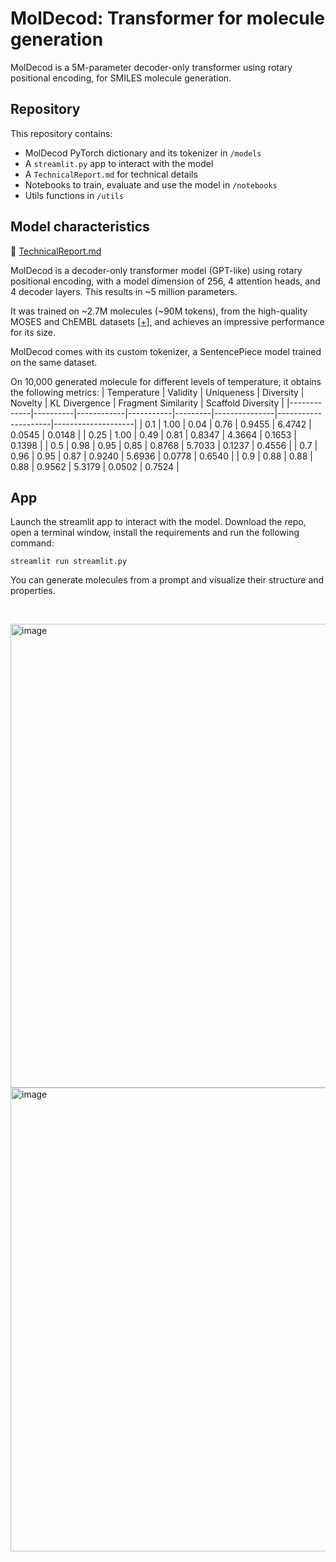 # MolDecod: Transformer for molecule generation

MolDecod is a 5M-parameter decoder-only transformer using rotary positional encoding, for SMILES molecule generation.

## Repository

This repository contains:
- MolDecod PyTorch dictionary and its tokenizer in `/models`
- A `streamlit.py` app to interact with the model
- A `TechnicalReport.md` for technical details
- Notebooks to train, evaluate and use the model in `/notebooks`
- Utils functions in `/utils`

## Model characteristics

📖 [TechnicalReport.md](https://github.com/tonito9/MolDecod-molecule-generation-transformer/blob/main/TechnicalReport.md)

MolDecod is a decoder-only transformer model (GPT-like) using rotary positional encoding, with a model dimension of 256, 4 attention heads, and 4 decoder layers. This results in ~5 million parameters.

It was trained on ~2.7M molecules (~90M tokens), from the high-quality MOSES and ChEMBL datasets [[+]](https://tdcommons.ai/generation_tasks/molgen/), and achieves an impressive performance for its size.

MolDecod comes with its custom tokenizer, a SentencePiece model trained on the same dataset.

On 10,000 generated molecule for different levels of temperature, it obtains the following metrics:
| Temperature | Validity | Uniqueness | Diversity | Novelty | KL Divergence | Fragment Similarity | Scaffold Diversity |
|-------------|----------|------------|-----------|---------|---------------|---------------------|--------------------|
| 0.1         | 1.00     | 0.04       | 0.76      | 0.9455  | 6.4742        | 0.0545              | 0.0148             |
| 0.25        | 1.00     | 0.49       | 0.81      | 0.8347  | 4.3664        | 0.1653              | 0.1398             |
| 0.5         | 0.98     | 0.95       | 0.85      | 0.8768  | 5.7033        | 0.1237              | 0.4556             |
| 0.7         | 0.96     | 0.95       | 0.87      | 0.9240  | 5.6936        | 0.0778              | 0.6540             |
| 0.9         | 0.88     | 0.88       | 0.88      | 0.9562  | 5.3179        | 0.0502              | 0.7524             |

## App

Launch the streamlit app to interact with the model. Download the repo, open a terminal window, install the requirements and run the following command:
```
streamlit run streamlit.py
```

You can generate molecules from a prompt and visualize their structure and properties.

&nbsp;

<img width="742" alt="image" src="https://github.com/user-attachments/assets/8b6fec5b-fef4-4475-8358-8475dee558f1">

<img width="742" alt="image" src="https://github.com/user-attachments/assets/bf5f396f-7618-4d56-aac1-56f444a8ef9a">
